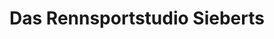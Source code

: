---
title: "Das Rennsportstudio Sieberts"
url: /duesseldorf/das-rennsportstudio-sieberts/
shop: Wettbüro
---